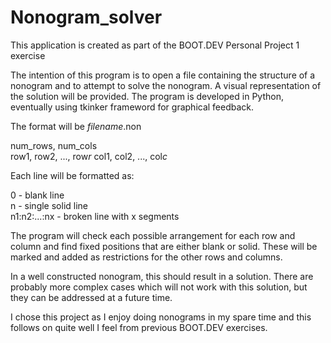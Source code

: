 # Nonogram_solver

This application is created as part of the BOOT.DEV Personal Project 1 exercise

The intention of this program is to open a file containing the structure of a nonogram
and to attempt to solve the nonogram. A visual representation of the solution will be
provided. The program is developed in Python, eventually using tkinker frameword for
graphical feedback.

The format will be *filename*.non

num_rows, num_cols  
row1, row2, ..., row*r*
col1, col2, ..., col*c*

Each line will be formatted as:

0            - blank line  
n            - single solid line  
n1:n2:...:nx - broken line with x segments  

The program will check each possible arrangement for each row and column
and find fixed positions that are either blank or solid. These will be marked
and added as restrictions for the other rows and columns.

In a well constructed nonogram, this should result in a solution. There are probably
more complex cases which will not work with this solution, but they can be addressed
at a future time.

I chose this project as I enjoy doing nonograms in my spare time and this follows on
quite well I feel from previous BOOT.DEV exercises.
